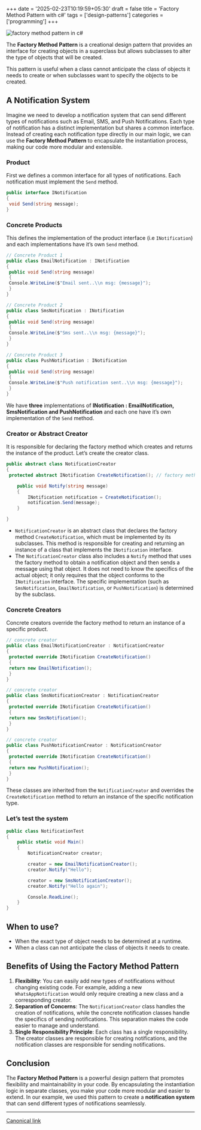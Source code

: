 +++
date = '2025-02-23T10:19:59+05:30'
draft = false
title = 'Factory Method Pattern with c#'
tags = ['design-patterns']
categories = ['programming']
+++

![factory method pattern in c#](/images/1_5oURcquFv1Ch9ct5rf-yFw.png)

The **Factory Method Pattern** is a creational design pattern that provides an interface for creating objects in a superclass but allows subclasses to alter the type of objects that will be created.

This pattern is useful when a class cannot anticipate the class of objects it needs to create or when subclasses want to specify the objects to be created.

## A Notification System

Imagine we need to develop a notification system that can send different types of notifications such as Email, SMS, and Push Notifications. Each type of notification has a distinct implementation but shares a common interface. Instead of creating each notification type directly in our main logic, we can use the **Factory Method Pattern** to encapsulate the instantiation process, making our code more modular and extensible.

### Product

First we defines a common interface for all types of notifications. Each notification must implement the `Send` method.

```cs
public interface INotification
{
 void Send(string message);
}
```

### Concrete Products

This defines the implementation of the product interface (i.e `INotification`) and each implementations have it’s own `Send` method.

```cs
// Concrete Product 1
public class EmailNotification : INotification
{
 public void Send(string message)
 {
 Console.WriteLine($"Email sent..\\n msg: {message}");
 }
}

// Concrete Product 2
public class SmsNotification : INotification
{
 public void Send(string message)
 {
 Console.WriteLine($"Sms sent..\\n msg: {message}");
 }
}

// Concrete Product 3
public class PushNotification : INotification
{
 public void Send(string message)
 {
 Console.WriteLine($"Push notification sent..\\n msg: {message}");
 }
}
```

We have **three** implementations of **INotification : EmailNotification, SmsNotification and PushNotification** and each one have it’s own implementation of the `Send` method.

### Creator or Abstract Creator

It is responsible for declaring the factory method which creates and returns the instance of the product. Let’s create the creator class.

```cs
public abstract class NotificationCreator
{
 protected abstract INotification CreateNotification(); // factory method

    public void Notify(string message)
    {
        INotification notification = CreateNotification();
        notification.Send(message);
    }

}
```

- `NotificationCreator` is an abstract class that declares the factory method `CreateNotification`, which must be implemented by its subclasses. This method is responsible for creating and returning an instance of a class that implements the `INotification` interface.
- The `NotificationCreator` class also includes a `Notify` method that uses the factory method to obtain a notification object and then sends a message using that object. It does not need to know the specifics of the actual object; it only requires that the object conforms to the `INotification` interface. The specific implementation (such as `SmsNotification`, `EmailNotification`, or `PushNotification`) is determined by the subclass.

### Concrete Creators

Concrete creators override the factory method to return an instance of a specific product.

```cs
// concrete creator
public class EmailNotificationCreator : NotificationCreator
{
 protected override INotification CreateNotification()
 {
 return new EmailNotification();
 }
}

// concrete creator
public class SmsNotificationCreator : NotificationCreator
{
 protected override INotification CreateNotification()
 {
 return new SmsNotification();
 }
}

// concrete creator
public class PushNotificationCreator : NotificationCreator
{
 protected override INotification CreateNotification()
 {
 return new PushNotification();
 }
}
```

These classes are inherited from the `NotificationCreator` and overrides the `CreateNotification` method to return an instance of the specific notification type.

### Let’s test the system

```cs
public class NotificationTest
{
    public static void Main()
    {
        NotificationCreator creator;

        creator = new EmailNotificationCreator();
        creator.Notify("Hello");

        creator = new SmsNotificationCreator();
        creator.Notify("Hello again");

        Console.ReadLine();
    }
}
```

## **When to use?**

- When the exact type of object needs to be determined at a runtime.
- When a class can not anticipate the class of objects it needs to create.

## Benefits of Using the Factory Method Pattern

1. **Flexibility**: You can easily add new types of notifications without changing existing code. For example, adding a new `WhatsAppNotification` would only require creating a new class and a corresponding creator.
2. **Separation of Concerns**: The `NotificationCreator` class handles the creation of notifications, while the concrete notification classes handle the specifics of sending notifications. This separation makes the code easier to manage and understand.
3. **Single Responsibility Principle**: Each class has a single responsibility. The creator classes are responsible for creating notifications, and the notification classes are responsible for sending notifications.

## Conclusion

The **Factory Method Pattern** is a powerful design pattern that promotes flexibility and maintainability in your code. By encapsulating the instantiation logic in separate classes, you make your code more modular and easier to extend. In our example, we used this pattern to create a **notification system** that can send different types of notifications seamlessly.

---

[Canonical link](https://medium.com/@ravindradevrani/understand-the-factory-method-pattern-with-c-a20c8f3003b6)
